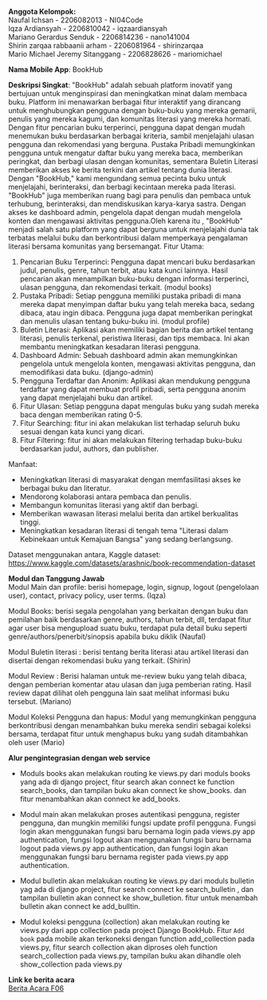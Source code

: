 **Anggota Kelompok:**   
Naufal Ichsan - 2206082013 - NI04Code  
Iqza Ardiansyah - 2206810042 - iqzaardiansyah  
Mariano Gerardus Senduk - 2206814236 - nano141004  
Shirin zarqaa rabbaanii arham - 2206081964 - shirinzarqaa  
Mario Michael Jeremy Sitanggang - 2206828626 - mariomichael  

**Nama Mobile App**: BookHub       

**Deskripsi Singkat**:
"BookHub" adalah sebuah platform inovatif yang bertujuan untuk menginspirasi dan meningkatkan minat dalam membaca buku. Platform ini menawarkan berbagai fitur interaktif yang dirancang untuk menghubungkan pengguna dengan buku-buku yang mereka gemarii, penulis yang mereka kagumi, dan komunitas literasi yang mereka hormati. Dengan fitur pencarian buku terperinci, pengguna dapat dengan mudah menemukan buku berdasarkan berbagai kriteria, sambil menjelajahi ulasan pengguna dan rekomendasi yang berguna. Pustaka Pribadi memungkinkan pengguna untuk mengatur daftar buku yang mereka baca, memberikan peringkat, dan berbagi ulasan dengan komunitas, sementara Buletin Literasi memberikan akses ke berita terkini dan artikel tentang dunia literasi. Dengan "BookHub," kami mengundang semua pecinta buku untuk menjelajahi, berinteraksi, dan berbagi kecintaan mereka pada literasi.
"BookHub" juga memberikan ruang bagi para penulis dan pembaca untuk terhubung, berinteraksi, dan mendiskusikan karya-karya sastra. Dengan akses ke dashboard admin, pengelola dapat dengan mudah mengelola konten dan mengawasi aktivitas pengguna.Oleh karena itu , "BookHub"  menjadi salah satu platform yang dapat berguna untuk menjelajahi dunia tak terbatas  melalui buku dan berkontribusi dalam memperkaya pengalaman literasi bersama komunitas yang bersemangat.
Fitur Utama:
1. Pencarian Buku Terperinci: Pengguna dapat mencari buku berdasarkan judul, penulis, genre, tahun terbit, atau kata kunci lainnya. Hasil pencarian akan menampilkan buku-buku dengan informasi terperinci, ulasan pengguna, dan rekomendasi terkait. (modul books)
2. Pustaka Pribadi: Setiap pengguna memiliki pustaka pribadi di mana mereka dapat menyimpan daftar buku yang telah mereka baca, sedang dibaca, atau ingin dibaca. Pengguna juga dapat memberikan peringkat dan menulis ulasan tentang buku-buku ini. (modul profile)
3. Buletin Literasi: Aplikasi akan memiliki bagian berita dan artikel tentang literasi, penulis terkenal, peristiwa literasi, dan tips membaca. Ini akan membantu meningkatkan kesadaran literasi pengguna.
4. Dashboard Admin: Sebuah dashboard admin akan memungkinkan pengelola untuk mengelola konten, mengawasi aktivitas pengguna, dan memodifikasi data buku. (django-admin)
5. Pengguna Terdaftar dan Anonim: Aplikasi akan mendukung pengguna terdaftar yang dapat membuat profil pribadi, serta pengguna anonim yang dapat menjelajahi buku dan artikel.
6. Fitur Ulasan: Setiap pengguna dapat mengulas buku yang sudah mereka baca dengan memberikan rating 0-5.
8. Fitur Searching: fitur ini akan melakukan list terhadap seluruh buku sesuai dengan kata kunci yang dicari.
9. Fitur Filtering: fitur ini akan melakukan filtering terhadap buku-buku berdasarkan judul, authors, dan publisher.

Manfaat:
- Meningkatkan literasi di masyarakat dengan memfasilitasi akses ke berbagai buku dan literatur.
- Mendorong kolaborasi antara pembaca dan penulis.
- Membangun komunitas literasi yang aktif dan berbagi.
- Memberikan wawasan literasi melalui berita dan artikel berkualitas tinggi.
- Meningkatkan kesadaran literasi di tengah tema "Literasi dalam Kebinekaan untuk Kemajuan Bangsa" yang sedang berlangsung.

Dataset menggunakan antara,
Kaggle dataset: https://www.kaggle.com/datasets/arashnic/book-recommendation-dataset

**Modul dan Tanggung Jawab**  
Modul Main dan profile: berisi homepage, login, signup, logout (pengelolaan user), contact, privacy policy, user terms. (Iqza)  

Modul Books: berisi segala pengolahan yang berkaitan dengan buku dan pemilahan baik berdasarkan genre, authors, tahun terbit, dll, terdapat fitur agar user bisa mengupload suatu buku, terdapat pula detail buku seperti genre/authors/penerbit/sinopsis apabila buku diklik (Naufal)  

Modul Buletin literasi : berisi tentang berita literasi atau artikel literasi dan disertai dengan rekomendasi buku yang terkait. (Shirin)  

Modul Review : Berisi halaman untuk me-review buku yang telah dibaca, dengan pemberian komentar atau ulasan dan juga pemberian rating. Hasil review dapat dilihat oleh pengguna lain saat melihat informasi buku tersebut. (Mariano)   

Modul Koleksi Pengguna dan hapus: Modul yang memungkinkan pengguna berkontribusi dengan menambahkan buku mereka sendiri sebagai koleksi bersama, terdapat fitur untuk menghapus buku yang sudah ditambahkan oleh user (Mario)


**Alur pengintegrasian dengan web service**   
- Moduls books akan melakukan routing ke views.py dari moduls books yang ada di django project, fitur search akan connect ke function search_books, dan tampilan buku akan connect ke show_books. dan fitur menambahkan akan connect ke add_books.

- Modul main akan melakukan proses autentikasi pengguna, register pengguna, dan mungkin memiliki fungsi update profil pengguna. Fungsi login akan menggunakan fungsi baru bernama login pada views.py app authentication, fungsi logout akan menggunakan fungsi baru bernama logout pada views.py app authentication, dan fungsi login akan menggunakan fungsi baru bernama register pada views.py app authentication.

- Modul bulletin akan melakukan routing ke views.py dari moduls bulletin yag ada di django project, fitur search connect ke search_bulletin , dan tampilan  bulletin akan connect ke show_bulletion. fitur untuk menambah bulletin akan connect ke add_bulltin.

- Modul koleksi pengguna (collection) akan melakukan routing ke views.py dari app collection pada project Django BookHub. Fitur `Add book` pada mobile akan terkoneksi dengan function add_collection pada views.py, fitur search collection akan diproses oleh function search_collection pada views.py, tampilan buku akan dihandle oleh show_collection pada views.py


**Link ke berita acara**   
[Berita Acara F06](https://docs.google.com/spreadsheets/d/14qcm3ow7M1dtN4UQqsXEQj6Q7jmO4nUH22dbVEraTiE/edit#gid=0)
